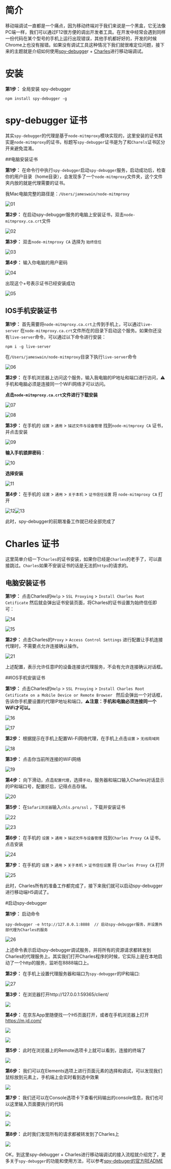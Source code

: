 # 简介

​		移动端调试一直都是一个痛点，因为移动终端对于我们来说是一个黑盒，它无法像PC端一样，我们可以通过F12很方便的调出开发者工具。在开发中经常会遇到同样一份代码在某个型号的手机上运行出现错误，其他手机都好好的，开发的时候Chrome上也没有报错。如果没有调试工具这种情况下我们就很难定位问题，接下来的主题就是介绍如何使用[spy-debugge](https://github.com/wuchangming/spy-debugger#readme)r + [Charles](https://www.charlesproxy.com/)进行移动端调试。

# 安装

**第1步：**  全局安装 spy-debugger

```
npm install spy-debugger -g
```

# spy-debugger 证书

其实`spy-debugger`的代理是基于`node-mitmproxy`模块实现的，这里安装的证书其实是`node-mitmproxy`的证书，标题写`spy-debugger`证书是为了和`Charels`证书区分开来避免混淆。

##电脑安装证书

**第1步：**  在命令行中执行`spy-debugger`启动`spy-debugger`服务，启动成功后，检查你的用户目录（home目录），会发现多了一个`node-mitmproxy`文件夹，这个文件夹内放的就是代理需要的证书。

我Mac电脑完整的路径是：`/Users/jameswain/node-mitmproxy`

![01](https://raw.githubusercontent.com/Jameswain/blog/master/spy-debugger%2BCharles%E8%BF%9B%E8%A1%8C%E7%A7%BB%E5%8A%A8%E7%AB%AF%E8%B0%83%E8%AF%95/docs/01.jpg)

**第2步：** 在启动spy-debugger服务的电脑上安装证书，双击`node-mitmproxy.ca.crt`文件

![02](https://raw.githubusercontent.com/Jameswain/blog/master/spy-debugger%2BCharles%E8%BF%9B%E8%A1%8C%E7%A7%BB%E5%8A%A8%E7%AB%AF%E8%B0%83%E8%AF%95/docs/02.jpg)

**第3步：** 双击`node-mitmproxy CA` 选择为 `始终信任`

![03](https://raw.githubusercontent.com/Jameswain/blog/master/spy-debugger%2BCharles%E8%BF%9B%E8%A1%8C%E7%A7%BB%E5%8A%A8%E7%AB%AF%E8%B0%83%E8%AF%95/docs/03.jpg)

**第4步：** 输入你电脑的用户密码

![04](https://raw.githubusercontent.com/Jameswain/blog/master/spy-debugger%2BCharles%E8%BF%9B%E8%A1%8C%E7%A7%BB%E5%8A%A8%E7%AB%AF%E8%B0%83%E8%AF%95/docs/04.jpg)

出现这个+号表示证书已经安装成功

![05](https://raw.githubusercontent.com/Jameswain/blog/master/spy-debugger%2BCharles%E8%BF%9B%E8%A1%8C%E7%A7%BB%E5%8A%A8%E7%AB%AF%E8%B0%83%E8%AF%95/docs/05.jpg)

## IOS手机安装证书

**第1步：**  首先需要将`node-mitmproxy.ca.crt`上传到手机上，可以通过`live-server` 在`node-mitmproxy.ca.crt`文件所在的目录下启动这个服务。如果你还没有`live-server`命令，可以通过以下命令进行安装：

```shell
npm i -g live-server
```

在`/Users/jameswain/node-mitmproxy`目录下执行`live-server`命令

![06](https://raw.githubusercontent.com/Jameswain/blog/master/spy-debugger%2BCharles%E8%BF%9B%E8%A1%8C%E7%A7%BB%E5%8A%A8%E7%AB%AF%E8%B0%83%E8%AF%95/docs/06.jpg)

**第2步：**  在手机浏览器上访问这个服务，输入我电脑的IP地址和端口进行访问，⚠️手机和电脑必须是连接同一个WiFi网络才可以访问。

**点击`node-mitmproxy.ca.crt`文件进行下载安装**

![07](https://raw.githubusercontent.com/Jameswain/blog/master/spy-debugger%2BCharles%E8%BF%9B%E8%A1%8C%E7%A7%BB%E5%8A%A8%E7%AB%AF%E8%B0%83%E8%AF%95/docs/07.jpg)

![08](https://raw.githubusercontent.com/Jameswain/blog/master/spy-debugger%2BCharles%E8%BF%9B%E8%A1%8C%E7%A7%BB%E5%8A%A8%E7%AB%AF%E8%B0%83%E8%AF%95/docs/08.jpg)

**第3步：**  在手机的 `设置` > `通用` > `描述文件与设备管理` 找到`node-mitmproxy CA` 证书，并点击安装

![09](https://raw.githubusercontent.com/Jameswain/blog/master/spy-debugger%2BCharles%E8%BF%9B%E8%A1%8C%E7%A7%BB%E5%8A%A8%E7%AB%AF%E8%B0%83%E8%AF%95/docs/09.jpg)

**输入手机锁屏密码**：

![10](https://raw.githubusercontent.com/Jameswain/blog/master/spy-debugger%2BCharles%E8%BF%9B%E8%A1%8C%E7%A7%BB%E5%8A%A8%E7%AB%AF%E8%B0%83%E8%AF%95/docs/10.jpg)

**选择安装**

![11](https://raw.githubusercontent.com/Jameswain/blog/master/spy-debugger%2BCharles%E8%BF%9B%E8%A1%8C%E7%A7%BB%E5%8A%A8%E7%AB%AF%E8%B0%83%E8%AF%95/docs/11.jpg)

**第4步：**  在手机的 `设置` > `通用` > `关于本机` > `证书信任设置` 将 `node-mitmproxy CA` 打开

![12](https://raw.githubusercontent.com/Jameswain/blog/master/spy-debugger%2BCharles%E8%BF%9B%E8%A1%8C%E7%A7%BB%E5%8A%A8%E7%AB%AF%E8%B0%83%E8%AF%95/docs/12.jpg)![13](https://raw.githubusercontent.com/Jameswain/blog/master/spy-debugger%2BCharles%E8%BF%9B%E8%A1%8C%E7%A7%BB%E5%8A%A8%E7%AB%AF%E8%B0%83%E8%AF%95/docs/13.jpg) 

此时，spy-debugger的前期准备工作就已经全部完成了

# Charles 证书

这里简单介绍一下`Charles`的证书安装，如果你已经是`Charles`的老手了，可以直接跳过。`Charles`如果不安装证书的话是无法抓`https`的请求的。

## 电脑安装证书

**第1步：**   点击Charles的`Help` > `SSL Proxying` > `Install Charles Root Cetificate` 然后就会弹出证书安装页面，将Charles的证书设置为始终信任即可：

![14](https://raw.githubusercontent.com/Jameswain/blog/master/spy-debugger%2BCharles%E8%BF%9B%E8%A1%8C%E7%A7%BB%E5%8A%A8%E7%AB%AF%E8%B0%83%E8%AF%95/docs/14.jpg)

![15](https://raw.githubusercontent.com/Jameswain/blog/master/spy-debugger%2BCharles%E8%BF%9B%E8%A1%8C%E7%A7%BB%E5%8A%A8%E7%AB%AF%E8%B0%83%E8%AF%95/docs/15.jpg)

**第2步：**  点击Charles的`Proxy` > `Access Control Settings` 进行配置让手机连接代理时，不需要点允许连接确认操作。

![21](https://raw.githubusercontent.com/Jameswain/blog/master/spy-debugger%2BCharles%E8%BF%9B%E8%A1%8C%E7%A7%BB%E5%8A%A8%E7%AB%AF%E8%B0%83%E8%AF%95/docs/21.jpg)

上述配置，表示允许任意IP的设备连接该代理服务，不会有允许连接确认对话框。

##IOS手机安装证书

**第1步：**  点击Charles的`Help` > `SSL Proxying` > `Install Charles Root Cetificate on a Mobile Device or Remote Browser ` 然后会弹出一个对话框，告诉你手机要设置的代理IP地址和端口，**⚠️注意：手机和电脑必须连接同一个WiFi才可以。**

![16](https://raw.githubusercontent.com/Jameswain/blog/master/spy-debugger%2BCharles%E8%BF%9B%E8%A1%8C%E7%A7%BB%E5%8A%A8%E7%AB%AF%E8%B0%83%E8%AF%95/docs/16.jpg)

![17](https://raw.githubusercontent.com/Jameswain/blog/master/spy-debugger%2BCharles%E8%BF%9B%E8%A1%8C%E7%A7%BB%E5%8A%A8%E7%AB%AF%E8%B0%83%E8%AF%95/docs/17.jpg)

**第2步：**  根据提示在手机上配置Wi-Fi网络代理，在手机上点击`设置` > `无线局域网`

![18](https://raw.githubusercontent.com/Jameswain/blog/master/spy-debugger%2BCharles%E8%BF%9B%E8%A1%8C%E7%A7%BB%E5%8A%A8%E7%AB%AF%E8%B0%83%E8%AF%95/docs/18.jpg)

**第3步：**  点击你当前所连接的WiFi网络

![19](https://raw.githubusercontent.com/Jameswain/blog/master/spy-debugger%2BCharles%E8%BF%9B%E8%A1%8C%E7%A7%BB%E5%8A%A8%E7%AB%AF%E8%B0%83%E8%AF%95/docs/19.jpg)

**第4步：**  向下滑动，点击`配置代理`，选择`手动`，服务器和端口输入Charles对话显示的IP和端口号，配置好后，记得点击存储。

![20](https://raw.githubusercontent.com/Jameswain/blog/master/spy-debugger%2BCharles%E8%BF%9B%E8%A1%8C%E7%A7%BB%E5%8A%A8%E7%AB%AF%E8%B0%83%E8%AF%95/docs/20.jpg)

**第5步：**  在`Safari浏览器`输入`chls.pro/ssl` ，下载并安装证书

![22](https://raw.githubusercontent.com/Jameswain/blog/master/spy-debugger%2BCharles%E8%BF%9B%E8%A1%8C%E7%A7%BB%E5%8A%A8%E7%AB%AF%E8%B0%83%E8%AF%95/docs/23.jpg)

![23](https://raw.githubusercontent.com/Jameswain/blog/master/spy-debugger%2BCharles%E8%BF%9B%E8%A1%8C%E7%A7%BB%E5%8A%A8%E7%AB%AF%E8%B0%83%E8%AF%95/docs/22.jpg)

**第6步：**  在手机的 `设置` > `通用` > `描述文件与设备管理` 找到`Charles Proxy CA` 证书，点击安装

![24](https://raw.githubusercontent.com/Jameswain/blog/master/spy-debugger%2BCharles%E8%BF%9B%E8%A1%8C%E7%A7%BB%E5%8A%A8%E7%AB%AF%E8%B0%83%E8%AF%95/docs/24.jpg)

**第7步：** 在手机的 `设置` > `通用` > `关于本机` > `证书信任设置` 将 `Charles Proxy CA` 打开

![25](https://raw.githubusercontent.com/Jameswain/blog/master/spy-debugger%2BCharles%E8%BF%9B%E8%A1%8C%E7%A7%BB%E5%8A%A8%E7%AB%AF%E8%B0%83%E8%AF%95/docs/25.jpg)

此时，Charles所有的准备工作都完成了，接下来我们就可以启动spy-debugger进行移动端H5调试了。



#启动spy-debugger 

**第1步：** 启动命令

```shell
spy-debugger -e http://127.0.0.1:8888  // 启动spy-debugger服务，并设置外部代理为Charles的服务
```

![26](https://raw.githubusercontent.com/Jameswain/blog/master/spy-debugger%2BCharles%E8%BF%9B%E8%A1%8C%E7%A7%BB%E5%8A%A8%E7%AB%AF%E8%B0%83%E8%AF%95/docs/26.jpg)

上述命令表示启动spy-debugger调试服务，并将所有的资源请求都转发到Charles的代理服务上。其实我们打开Charles程序的时候，它实际上是在本地启动了一个http的服务，监听在8888端口上。

**第2步：** 在手机上设置代理服务器和端口为`spy-debugger`的IP和端口:

![27](https://raw.githubusercontent.com/Jameswain/blog/master/spy-debugger%2BCharles%E8%BF%9B%E8%A1%8C%E7%A7%BB%E5%8A%A8%E7%AB%AF%E8%B0%83%E8%AF%95/docs/27.jpg)

**第3步：** 在浏览器打开http://127.0.0.1:59365/client/ 

![](https://raw.githubusercontent.com/Jameswain/blog/master/spy-debugger%2BCharles%E8%BF%9B%E8%A1%8C%E7%A7%BB%E5%8A%A8%E7%AB%AF%E8%B0%83%E8%AF%95/docs/34.jpg)

**第4步：** 在京东App里随便找一个H5页面打开，或者在手机浏览器上打开 https://m.jd.com/

![](https://raw.githubusercontent.com/Jameswain/blog/master/spy-debugger%2BCharles%E8%BF%9B%E8%A1%8C%E7%A7%BB%E5%8A%A8%E7%AB%AF%E8%B0%83%E8%AF%95/docs/31.jpg)

![](https://raw.githubusercontent.com/Jameswain/blog/master/spy-debugger%2BCharles%E8%BF%9B%E8%A1%8C%E7%A7%BB%E5%8A%A8%E7%AB%AF%E8%B0%83%E8%AF%95/docs/33.jpg)

**第5步：** 此时在浏览器上的Remote选项卡上就可以看到，连接的终端了

![](https://raw.githubusercontent.com/Jameswain/blog/master/spy-debugger%2BCharles%E8%BF%9B%E8%A1%8C%E7%A7%BB%E5%8A%A8%E7%AB%AF%E8%B0%83%E8%AF%95/docs/28.jpg)

**第6步：** 我们可以在Elements选项上进行页面元素的选择和调试，可以发现我们鼠标放到元素上，手机端上会实时看到选中效果

![](https://raw.githubusercontent.com/Jameswain/blog/master/spy-debugger%2BCharles%E8%BF%9B%E8%A1%8C%E7%A7%BB%E5%8A%A8%E7%AB%AF%E8%B0%83%E8%AF%95/docs/29.jpg)

**第7步：** 我们还可以在Console选项卡下查看代码输出的console信息，我们也可以这里输入页面要执行的代码

![](https://raw.githubusercontent.com/Jameswain/blog/master/spy-debugger%2BCharles%E8%BF%9B%E8%A1%8C%E7%A7%BB%E5%8A%A8%E7%AB%AF%E8%B0%83%E8%AF%95/docs/30.jpg)

![](https://raw.githubusercontent.com/Jameswain/blog/master/spy-debugger%2BCharles%E8%BF%9B%E8%A1%8C%E7%A7%BB%E5%8A%A8%E7%AB%AF%E8%B0%83%E8%AF%95/docs/32.jpg)

**第8步：** 此时我们发现所有的请求都被转发到了Charles上

![](https://raw.githubusercontent.com/Jameswain/blog/master/spy-debugger%2BCharles%E8%BF%9B%E8%A1%8C%E7%A7%BB%E5%8A%A8%E7%AB%AF%E8%B0%83%E8%AF%95/docs/35.jpg)

OK，到这里spy-debugger + Charles进行移动端调试的接入流程就介绍完了，更多关于`spy-debugger`的功能和使用方法，可以参考[spy-debuger的官方README](https://www.npmjs.com/package/spy-debugger)

